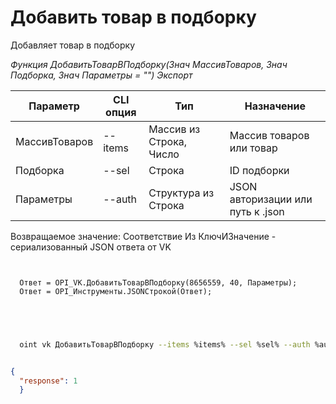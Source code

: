 ﻿---
sidebar_position: 5
---

# Добавить товар в подборку
 Добавляет товар в подборку


*Функция ДобавитьТоварВПодборку(Знач МассивТоваров, Знач Подборка, Знач Параметры = "") Экспорт*

  | Параметр | CLI опция | Тип | Назначение |
  |-|-|-|-|
  | МассивТоваров | --items | Массив из Строка, Число | Массив товаров или товар |
  | Подборка | --sel | Строка | ID подборки |
  | Параметры | --auth | Структура из Строка | JSON авторизации или путь к .json |

  
  Возвращаемое значение:   Соответствие Из КлючИЗначение - сериализованный JSON ответа от VK

```bsl title="Пример кода"
	
  
  Ответ = OPI_VK.ДобавитьТоварВПодборку(8656559, 40, Параметры);
  Ответ = OPI_Инструменты.JSONСтрокой(Ответ);
  

	
```

```sh title="Пример команды CLI"
    
  oint vk ДобавитьТоварВПодборку --items %items% --sel %sel% --auth %auth%


```


```json title="Результат"

{
  "response": 1
  }

```
